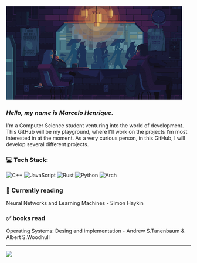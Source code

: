 ![](./readmee.gif)
<br>

### *Hello, my name is Marcelo Henrique.* <br>
I'm a Computer Science student venturing into the world of development. This GitHub will be my playground, where I'll work on the projects I'm most interested in at the moment. As a very curious person, in this GitHub, I will develop several different projects.<br>


### 💻 Tech Stack:
![C++](https://img.shields.io/badge/c++-%2300599C.svg?style=for-the-badge&logo=c%2B%2B&logoColor=white) ![JavaScript](https://img.shields.io/badge/javascript-%23323330.svg?style=for-the-badge&logo=javascript&logoColor=%23F7DF1E) ![Rust](https://img.shields.io/badge/rust-%23000000.svg?style=for-the-badge&logo=rust&logoColor=white) ![Python](https://img.shields.io/badge/python-3670A0?style=for-the-badge&logo=python&logoColor=ffdd54)
![Arch](https://img.shields.io/badge/Arch%20Linux-1793D1?logo=arch-linux&logoColor=fff&style=for-the-badge)

### 📕 Currently reading 
Neural Networks and Learning Machines - Simon Haykin

### ✅ books read
Operating Systems: Desing and implementation - Andrew S.Tanenbaum & Albert S.Woodhull

---
[![](https://visitcount.itsvg.in/api?id=MarceloCoelho1&icon=0&color=6)](https://visitcount.itsvg.in)
